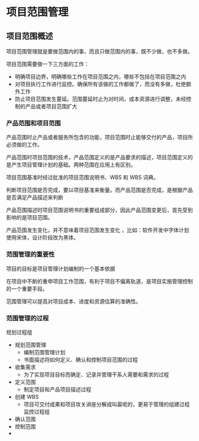 # 项目范围管理

## 项目范围概述

项目范围管理就是要做范围内的事，而且只做范围内的事，既不少做，也不多做。

项目范围需要做一下三方面的工作：

- 明确项目边界，明确哪些工作在项目范围之内，哪些不包括在项目范围之内
- 对项目执行工作进行监控。确保所有该做的工作都做了，而没有多做，杜绝额外工作
- 防止项目范围发生蔓延。范围蔓延时止为对时间，成本资源进行调整，未经控制的产品或者项目范围扩大

### 产品范围和项目范围

产品范围时止产品或者服务所包含的功能，项目范围时止能够交付的产品，项目所必须做的工作。

产品范围时项目范围的技术，产品范围定义的是产品要求的描述，项目范围定义的是产生项目管理计划的基础。两种范围在应用上有区别。

项目范围基准时经过批准的项目范围说明书、WBS 和 WBS 词典。

判断项目范围是否完成，要以项目基准来衡量。而产品范围是否完成，是根据产品是否满足产品描述来判断

产品范围描述时项目范围说明书的重要组成部分，因此产品范围变更后，首先受到影响的是项目范围。

产品范围发生变化，并不意味着项目范围发生变化 ，比如：软件开发中字体计划使用宋体，设计阶段改为黑体。

### 范围管理的重要性

项目的目标是项目管理计划编制的一个基本依据

在项目中不断的重申项目工作范围，有利于项目不偏离轨道，是项目实施管理控制的一个重要手段。

范围管理可以提高对项目成本、进度和资源估算的准确性。

### 范围管理的过程

规划过程组

- 规划范围管理
  - 编制范围管理计划
  - 书面描述将如何定义、确认和控制项目范围的过程
- 收集需求
  - 为了实现项目目标而确定、记录并管理干系人需要和需求的过程
- 定义范围
  - 制定项目和产品项目描述过程
- 创建 WBS
  - 项目可交付成果和项目攻关讲座分解成叫嚣呢的，更易于管理的组建过程
    监控过程组
- 确认范围
- 控制范围
-
